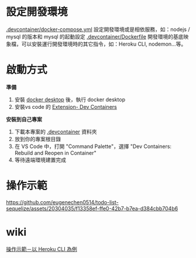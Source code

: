 # 設定開發環境
[.devcontainer/docker-compose.yml](./.devcontainer/docker-compose.yml) 設定開發環境或是相依服務，如：nodejs / mysql 的版本和 mysql 的起動設定
[.devcontainer/Dockerfile](./.devcontainer/Dockerfile) 開發環境的基底映象檔，可以安裝運行開發環境時的其它指令，如：Heroku CLI, nodemon…等。

# 啟動方式
**準備**
1. 安裝 [docker desktop](https://www.docker.com/) 後，執行 docker desktop
2. 安裝vs code 的 [Extension- Dev Containers](https://marketplace.visualstudio.com/items?itemName=ms-vscode-remote.remote-containers)

**安裝到自己專案**
1. 下載本專案的 [.devcontainer](./.devcontainer) 資料夾
2. 放到你的專案根目錄
3. 在 VS Code 中，打開 "Command Palette"，選擇 "Dev Containers: Rebuild and Reopen in Container" 
4. 等待遠端環境建置完成

# 操作示範
https://github.com/eugenechen0514/todo-list-sequelize/assets/20304035/f13358ef-ffe0-42b7-b7ea-d384cbb704b6

# wiki
[操作示範－以 Heroku CLI 為例](https://github.com/eugenechen0514/todo-list-sequelize-devcontainer/wiki/%E6%93%8D%E4%BD%9C%E7%A4%BA%E7%AF%84%EF%BC%8D%E4%BB%A5-Heroku-CLI-%E7%82%BA%E4%BE%8B)
